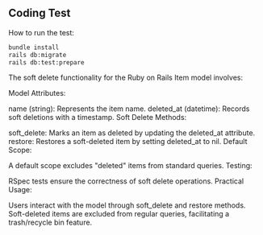 ## Coding Test

How to run the test:

```bash
bundle install
rails db:migrate
rails db:test:prepare
```

The soft delete functionality for the Ruby on Rails Item model involves:

Model Attributes:

name (string): Represents the item name.
deleted_at (datetime): Records soft deletions with a timestamp.
Soft Delete Methods:

soft_delete: Marks an item as deleted by updating the deleted_at attribute.
restore: Restores a soft-deleted item by setting deleted_at to nil.
Default Scope:

A default scope excludes "deleted" items from standard queries.
Testing:

RSpec tests ensure the correctness of soft delete operations.
Practical Usage:

Users interact with the model through soft_delete and restore methods.
Soft-deleted items are excluded from regular queries, facilitating a trash/recycle bin feature.
